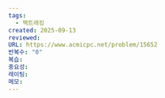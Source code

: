 ```yaml
---
tags:
  - 백트래킹
created: 2025-09-13
reviewed:
URL: https://www.acmicpc.net/problem/15652
반복수: "0"
복습:
중요성:
레이팅:
메모:
---
```

